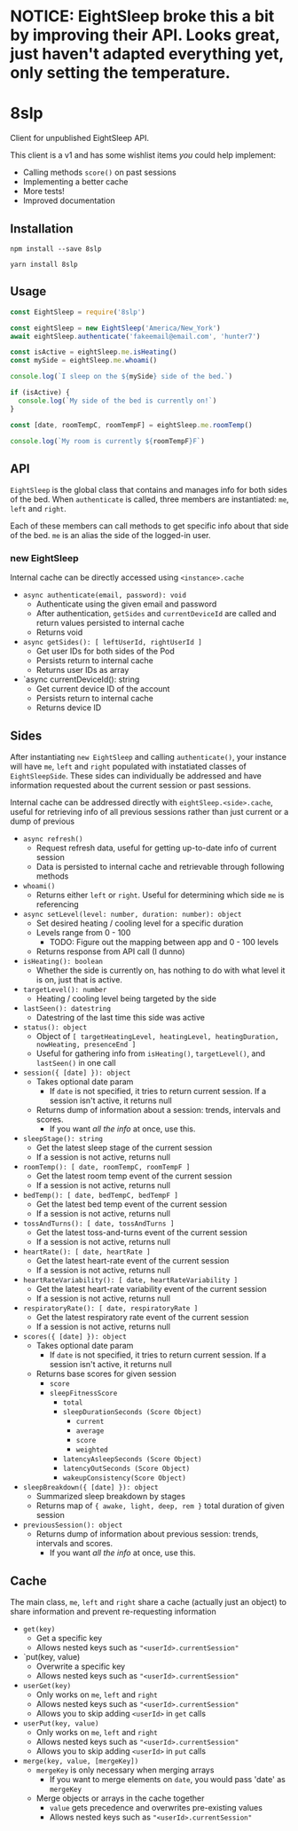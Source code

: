 # NOTICE: EightSleep broke this a bit by improving their API. Looks great, just haven't adapted everything yet, only setting the temperature.

# 8slp

Client for unpublished EightSleep API.

This client is a v1 and has some wishlist items _you_ could help implement:
- Calling methods `score()` on past sessions
- Implementing a better cache
- More tests!
- Improved documentation

## Installation

`npm install --save 8slp`

`yarn install 8slp`

## Usage

```javascript
const EightSleep = require('8slp')

const eightSleep = new EightSleep('America/New_York')
await eightSleep.authenticate('fakeemail@email.com', 'hunter7')

const isActive = eightSleep.me.isHeating()
const mySide = eightSleep.me.whoami()

console.log(`I sleep on the ${mySide} side of the bed.`)

if (isActive) {
  console.log(`My side of the bed is currently on!`)
}

const [date, roomTempC, roomTempF] = eightSleep.me.roomTemp()

console.log(`My room is currently ${roomTempF}F`)
```

## API

`EightSleep` is the global class that contains and manages info for both sides of the bed. When `authenticate` is called, three members are instantiated: `me`, `left` and `right`.

Each of these members can call methods to get specific info about that side of the bed. `me` is an alias the side of the logged-in user.

### new EightSleep

Internal cache can be directly accessed using `<instance>.cache`

- `async authenticate(email, password): void`
	- Authenticate using the given email and password
	- After authentication, `getSides` and `currentDeviceId` are called and return values persisted to internal cache
	- Returns void
- `async getSides(): [ leftUserId, rightUserId ]`
	- Get user IDs for both sides of the Pod
	- Persists return to internal cache
	- Returns user IDs as array
- `async currentDeviceId(): string
	- Get current device ID of the account
	- Persists return to internal cache
	- Returns device ID

## Sides

After instantiating `new EightSleep` and calling `authenticate()`, your instance will have `me`, `left` and `right` populated with instatiated classes of `EightSleepSide`. These sides can individually be addressed and have information requested about the current session or past sessions.

Internal cache can be addressed directly with `eightSleep.<side>.cache`, useful for retrieving info of all previous sessions rather than just current or a dump of previous

- `async refresh()`
	- Request refresh data, useful for getting up-to-date info of current session
	- Data is persisted to internal cache and retrievable through following methods
- `whoami()`
	- Returns either `left` or `right`. Useful for determining which side `me` is referencing
- `async setLevel(level: number, duration: number): object`
	- Set desired heating / cooling level for a specific duration
	- Levels range from 0 - 100
		- TODO: Figure out the mapping between app and 0 - 100 levels
	- Returns response from API call (I dunno)
- `isHeating(): boolean`
	- Whether the side is currently on, has nothing to do with what level it is on, just that is active.
- `targetLevel(): number`
	- Heating / cooling level being targeted by the side
- `lastSeen(): datestring`
	- Datestring of the last time this side was active
- `status(): object`
	- Object of `[ targetHeatingLevel, heatingLevel, heatingDuration, nowHeating, presenceEnd ]`
	- Useful for gathering info from `isHeating()`, `targetLevel()`, and `lastSeen()` in one call
- `session({ [date] }): object`
	- Takes optional date param
		- If `date` is not specified, it tries to return current session. If a session isn't active, it returns null
	- Returns dump of information about a session: trends, intervals and scores.
		- If you want _all the info_ at once, use this.
- `sleepStage(): string`
	- Get the latest sleep stage of the current session
	- If a session is not active, returns null
- `roomTemp(): [ date, roomTempC, roomTempF ]`
	- Get the latest room temp event of the current session
	- If a session is not active, returns null
- `bedTemp(): [ date, bedTempC, bedTempF ]`
	- Get the latest bed temp event of the current session
	- If a session is not active, returns null
- `tossAndTurns(): [ date, tossAndTurns ]`
	- Get the latest toss-and-turns event of the current session
	- If a session is not active, returns null
- `heartRate(): [ date, heartRate ]`
	- Get the latest heart-rate event of the current session
	- If a session is not active, returns null
- `heartRateVariability(): [ date, heartRateVariability ]`
	- Get the latest heart-rate variability event of the current session
	- If a session is not active, returns null
- `respiratoryRate(): [ date, respiratoryRate ]`
	- Get the latest respiratory rate event of the current session
	- If a session is not active, returns null
- `scores({ [date] }): object`
	- Takes optional date param
		- If `date` is not specified, it tries to return current session. If a session isn't active, it returns null
	- Returns base scores for given session
		- `score`
		- `sleepFitnessScore`
			- `total`
			- `sleepDurationSeconds (Score Object)`
				- `current`
				- `average`
				- `score`
				- `weighted`
			- `latencyAsleepSeconds (Score Object)`
			- `latencyOutSeconds (Score Object)`
			- `wakeupConsistency(Score Object)`
- `sleepBreakdown({ [date] }): object`
	- Summarized sleep breakdown by stages
	- Returns map of `{ awake, light, deep, rem }` total duration of given session
- `previousSession(): object`
	- Returns dump of information about previous session: trends, intervals and scores.
		- If you want _all the info_ at once, use this.

## Cache

The main class, `me`, `left` and `right` share a cache (actually just an object) to share information and prevent re-requesting information

- `get(key)`
	- Get a specific key
	- Allows nested keys such as `"<userId>.currentSession"`
- `put(key, value)
	- Overwrite a specific key
	- Allows nested keys such as `"<userId>.currentSession"`
- `userGet(key)`
	- Only works on `me`, `left` and `right`
	-  Allows nested keys such as `"<userId>.currentSession"`
	- Allows you to skip adding `<userId>` in `get` calls
- `userPut(key, value)`
	- Only works on `me`, `left` and `right`
	- Allows nested keys such as `"<userId>.currentSession"`
	- Allows you to skip adding `<userId>` in `put` calls
- `merge(key, value, [mergeKey])`
	- `mergeKey` is only necessary when merging arrays
		- If you want to merge elements on `date`, you would pass 'date' as `mergeKey`
	- Merge objects or arrays in the cache together
		- `value` gets precedence and overwrites pre-existing values
		- Allows nested keys such as `"<userId>.currentSession"`
